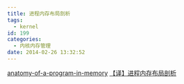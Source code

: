 ```yaml
---
title: 进程内存布局剖析
tags:
  - kernel
id: 199
categories:
  - 内核内存管理
date: 2014-02-26 13:32:52
---
```


[anatomy-of-a-program-in-memory](http://duartes.org/gustavo/blog/post/anatomy-of-a-program-in-memory)
[【译】进程内存布局剖析](/uploads/docs/anatomy-of-a-program-in-memory.pdf)
